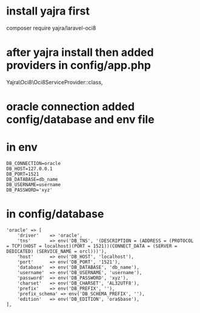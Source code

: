 # install yajra first
composer require yajra/laravel-oci8

# after yajra install then added providers in config/app.php
Yajra\Oci8\Oci8ServiceProvider::class,

# oracle connection added config/database and env file

# in env
    DB_CONNECTION=oracle
    DB_HOST=127.0.0.1
    DB_PORT=1521
    DB_DATABASE=db_name
    DB_USERNAME=username
    DB_PASSWORD='xyz'

# in config/database

    'oracle' => [
        'driver'    => 'oracle',
        'tns'       => env('DB_TNS', '(DESCRIPTION = (ADDRESS = (PROTOCOL = TCP)(HOST = localhost)(PORT = 1521))(CONNECT_DATA = (SERVER = DEDICATED) (SERVICE_NAME = orcl)))'),
        'host'      => env('DB_HOST', 'localhost'),
        'port'      => env('DB_PORT', '1521'),
        'database'  => env('DB_DATABASE', 'db_name'),
        'username'  => env('DB_USERNAME', 'username'),
        'password'  => env('DB_PASSWORD', 'xyz'),
        'charset'   => env('DB_CHARSET', 'AL32UTF8'),
        'prefix'    => env('DB_PREFIX', ''),
        'prefix_schema' => env('DB_SCHEMA_PREFIX', ''),
        'edition'   => env('DB_EDITION', 'ora$base'),
    ],
